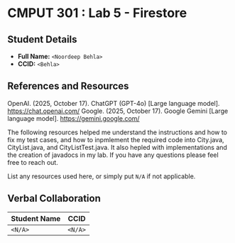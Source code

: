 # CMPUT 301 : Lab 5 - Firestore

## Student Details

- **Full Name:** `<Noordeep Behla>`
- **CCID:** `<Behla>`

## References and Resources
OpenAI. (2025, October 17). ChatGPT (GPT-4o) [Large language model]. https://chat.openai.com/
Google. (2025, October 17). Google Gemini [Large language model]. https://gemini.google.com/

The following resources helped me understand the instructions and how to fix my test cases, and how to inpmlement the required code into City.java, CityList.java, and CityListTest.java. It also hepled with implementations and the creation of javadocs in my lab. If you have any questions please feel free to reach out.


List any resources used here, or simply put `N/A` if not applicable.

## Verbal Collaboration

| Student Name | CCID     |
| ------------ | -------- |
| `<N/A>` | `<N/A>` |
